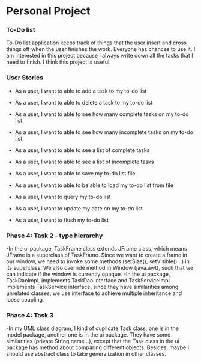 # **Personal Project**

### To-Do list

To-Do list application keeps track of things that the user insert and cross things off when 
the user finishes the work. Everyone has chances to use it. I am interested in this project 
because I always write down all the tasks that I need to finish. I think this project is useful.

### User Stories
- As a user, I want to able to add a task to my to-do list
- As a user, I want to able to delete a task to my to-do list
- As a user, I want to able to see how many complete tasks  on my to-do list
- As a user, I want to able to see how many incomplete tasks  on my to-do list
- As a user, I want to able to see a list of complete tasks
- As a user, I want to able to see a list of incomplete tasks

- As a user, I want to able to save my to-do list file
- As a user, I want to able to be able to load my to-do list from file

- As a user, I want to query my to-do list
- As a user, I want to update my date on my to-do list
- As a user, I want to flush my to-do list

### Phase 4: Task 2 - type hierarchy
-In the ui package, TaskFrame class extends JFrame class, which means JFrame is a superclass of TaskFrame.
Since we want to create a frame in our window, we need to invoke some methods (setSize(), setVisible()...) 
in its superclass. We also override method in Window (java.awt), such that we can indicate if the window is currently 
opaque.
-In the ui package, TaskDaoImpL implements TaskDao interface and TaskServiceImpl implements TaskService interface,
since they have similarities among unrelated classes, we use interface to achieve multiple inheritance and loose
coupling.


### Phase 4: Task 3 
-In my UML class diagram, I kind of duplicate Task class, one is in the model package, another one is in the ui
package. They have some similarities (private String name...), except that the Task class in the ui package has method
about comparing different objects. Besides, maybe I should use abstract class to take generalization in other classes. 
